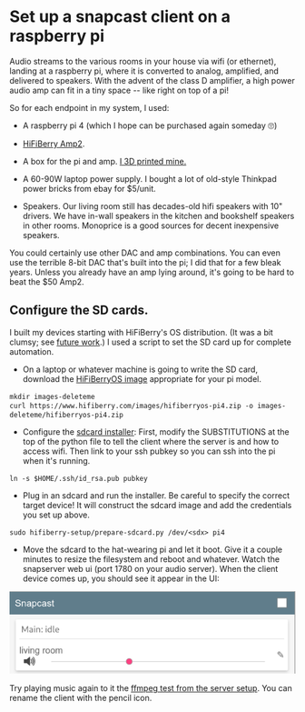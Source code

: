 # Set up a snapcast client on a raspberry pi

Audio streams to the various rooms in your house via wifi
(or ethernet), landing at a raspberry pi, where it is converted
to analog, amplified, and delivered to speakers.
With the advent of the class D amplifier, a high power audio amp
can fit in a tiny space -- like right on top of a pi!

So for each endpoint in my system, I used:

* A raspberry pi 4 (which I hope can be purchased again someday 🙄)

* [HiFiBerry Amp2](https://www.hifiberry.com/shop/boards/hifiberry-amp2/).

* A box for the pi and amp. [I 3D printed mine.](https://www.thingiverse.com/thing:2781614)

* A 60-90W laptop power supply. I bought a lot of old-style Thinkpad power
  bricks from ebay for $5/unit.

* Speakers.
  Our living room still has decades-old hifi speakers with 10" drivers.
  We have in-wall speakers in the kitchen and bookshelf speakers in
  other rooms.  Monoprice is a good sources for decent inexpensive speakers.

You could certainly use other DAC and amp combinations.
You can even use the terrible 8-bit DAC that's built into the pi; I did
that for a few bleak years.
Unless you already have an amp lying around, it's going to be hard to
beat the $50 Amp2.

## Configure the SD cards.

I built my devices starting with HiFiBerry's OS distribution.
(It was a bit clumsy; see [future work](./future-work.md).)
I used a script to set the SD card up for complete automation.

* On a laptop or whatever machine is going to write the SD card,
download the
[HiFiBerryOS image](https://www.hifiberry.com/hifiberryos/)
appropriate for your pi model.

```
mkdir images-deleteme
curl https://www.hifiberry.com/images/hifiberryos-pi4.zip -o images-deleteme/hifiberryos-pi4.zip
```

* Configure the [sdcard installer](hifiberry-setup/prepare-sdcard.py):
First, modify the SUBSTITUTIONS at the top of the python file to
tell the client where the server is and how to access wifi.
Then link to your ssh pubkey so you can ssh into the pi when it's
running.
```
ln -s $HOME/.ssh/id_rsa.pub pubkey
```

* Plug in an sdcard and run the installer.
Be careful to specify the correct target device!
It will construct the sdcard image and add the credentials you set up above.
```
sudo hifiberry-setup/prepare-sdcard.py /dev/<sdx> pi4
```

* Move the sdcard to the hat-wearing pi and let it boot. Give it a couple
minutes to resize the filesystem and reboot and whatever.
Watch the snapserver web ui (port 1780 on your audio server). When the
client device comes up, you should see it appear in the UI:

![client in server UI example](assets/snapcast-client.png)

Try playing music again to it the
[ffmpeg test from the server setup](./snapserver.md).
You can rename the client with the pencil icon.
